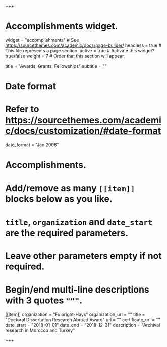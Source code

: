 +++
# Accomplishments widget.
widget = "accomplishments"  # See https://sourcethemes.com/academic/docs/page-builder/
headless = true  # This file represents a page section.
active = true  # Activate this widget? true/false
weight = 7  # Order that this section will appear.

title = "Awards, Grants, Fellowships"
subtitle = ""

# Date format
#   Refer to https://sourcethemes.com/academic/docs/customization/#date-format
date_format = "Jan 2006"

# Accomplishments.
#   Add/remove as many `[[item]]` blocks below as you like.
#   `title`, `organization` and `date_start` are the required parameters.
#   Leave other parameters empty if not required.
#   Begin/end multi-line descriptions with 3 quotes `"""`.

[[item]]
  organization = "Fulbright-Hays"
  organization_url = ""
  title = "Doctoral Dissertation Research Abroad Award"
  url = ""
  certificate_url = ""
  date_start = "2018-01-01"
  date_end = "2018-12-31"
  description = "Archival research in Morocco and Turkey"
  

+++
